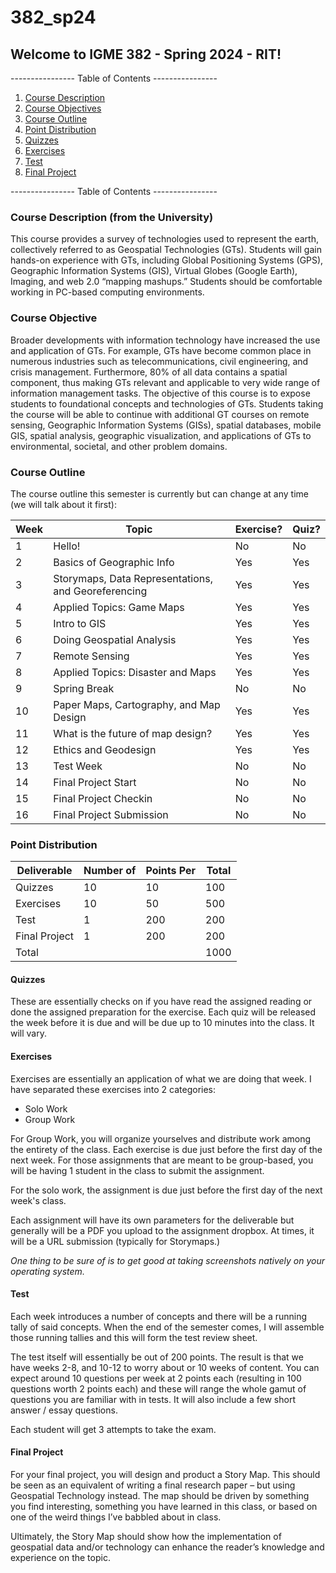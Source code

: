 # 382_sp24
## Welcome to IGME 382 - Spring 2024 - RIT!
---------------- Table of Contents ---------------- 

1. [Course Description](#cd)
2. [Course Objectives](#cob)
3. [Course Outline](#co)
4. [Point Distribution](#pd)
5. [Quizzes](#qu)
6. [Exercises](#ex)
7. [Test](#test)
8. [Final Project](#fp)

---------------- Table of Contents ---------------- 
### <a id = "cd"></a>Course Description (from the University)
This course provides a survey of technologies used to represent the earth, collectively referred to as Geospatial Technologies (GTs). Students will gain hands-on experience with GTs, including Global Positioning Systems (GPS), Geographic Information Systems (GIS), Virtual Globes (Google Earth), Imaging, and web 2.0 “mapping mashups.” Students should be comfortable working in PC-based computing environments.

### <a id="cob"></a>Course Objective
Broader developments with information technology have increased the use and application of GTs. For example, GTs have become common place in numerous industries such as telecommunications, civil engineering, and crisis management. Furthermore, 80% of all data contains a spatial component, thus making GTs relevant and applicable to very wide range of information management tasks. The objective of this course is to expose students to foundational concepts and technologies of GTs. Students taking the course will be able to continue with additional GT courses on remote sensing, Geographic Information Systems (GISs), spatial databases, mobile GIS, spatial analysis, geographic visualization, and applications of GTs to environmental, societal, and other problem domains.

### <a id = "co"></a>Course Outline
The course outline this semester is currently but can change at any time (we will talk about it first):

|Week|Topic|Exercise?|Quiz?|
|--|--|--|--|
|1|Hello!|No|No|
|2|Basics of Geographic Info|Yes|Yes|
|3|Storymaps, Data Representations, and Georeferencing|Yes|Yes|
|4|Applied Topics: Game Maps|Yes|Yes|
|5|Intro to GIS|Yes|Yes|
|6|Doing Geospatial Analysis|Yes|Yes|
|7|Remote Sensing|Yes|Yes|
|8|Applied Topics: Disaster and Maps|Yes|Yes|
|9|Spring Break|No|No|
|10|Paper Maps, Cartography, and Map Design|Yes|Yes|
|11|What is the future of map design?|Yes|Yes|
|12|Ethics and Geodesign|Yes|Yes|
|13|Test Week|No|No|
|14|Final Project Start|No|No|
|15|Final Project Checkin|No|No|
|16|Final Project Submission|No|No|

### <a id = "pd"></a>Point Distribution
|Deliverable|Number of|Points Per|Total|
|--|--|--|--|
|Quizzes|10|10|100|
|Exercises|10|50|500|
|Test|1|200|200|
|Final Project|1|200|200|
|Total|||1000|

#### <a id = "quiz"></a>Quizzes
These are essentially checks on if you have read the assigned reading or done the assigned preparation for the exercise. Each quiz will be released the week before it is due and will be due up to 10 minutes into the class. It will vary.
#### <a id = "ex"></a>Exercises
Exercises are essentially an application of what we are doing that week. I have separated these exercises into 2 categories: 

* Solo Work
* Group Work

For Group Work, you will organize yourselves and distribute work among the entirety of the class. Each exercise is due just before the first day of the next week. For those assignments that are meant to be group-based, you will be having 1 student in the class to submit the assignment. 

For the solo work, the assignment is due just before the first day of the next week's class. 

Each assignment will have its own parameters for the deliverable but generally will be a PDF you upload to the assignment dropbox. At times, it will be a URL submission (typically for Storymaps.)

*One thing to be sure of is to get good at taking screenshots natively on your operating system.*
#### <a id = "test"></a>Test
Each week introduces a number of concepts and there will be a running tally of said concepts. When the end of the semester comes, I will assemble those running tallies and this will form the test review sheet. 

The test itself will essentially be out of 200 points. The result is that we have weeks 2-8, and 10-12 to worry about or 10 weeks of content. You can expect around 10 questions per week at 2 points each (resulting in 100 questions worth 2 points each) and these will range the whole gamut of questions you are familiar with in tests. It will also include a few short answer / essay questions.

Each student will get 3 attempts to take the exam.
#### <a id = "fp"></a>Final Project
For your final project, you will design and product a Story Map. This should be seen as an equivalent of writing a final research paper – but using Geospatial Technology instead. The map should be driven by something you find interesting, something you have learned in this class, or based on one of the weird things I’ve babbled about in class.

Ultimately, the Story Map should show how the implementation of geospatial data and/or technology can enhance the reader’s knowledge and experience on the topic.
